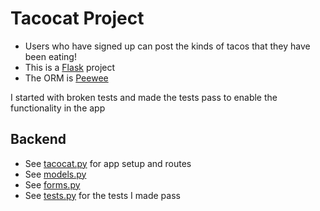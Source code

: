 # Tacocat Project
* Users who have signed up can post the kinds of tacos that they have been eating!
* This is a [Flask](https://flask.palletsprojects.com/en/2.2.x/) project
* The ORM is [Peewee](http://docs.peewee-orm.com/en/latest/#)

I started with broken tests and made the tests pass to enable the functionality in the app

## Backend
* See [tacocat.py](https://github.com/FVPukay/tacocat/blob/topic-br-1/tacocat.py) for app setup and routes
* See [models.py](https://github.com/FVPukay/tacocat/blob/topic-br-1/models.py)
* See [forms.py](https://github.com/FVPukay/tacocat/blob/topic-br-1/forms.py)
* See [tests.py](https://github.com/FVPukay/tacocat/blob/topic-br-1/app_tests.py) for the tests I made pass
